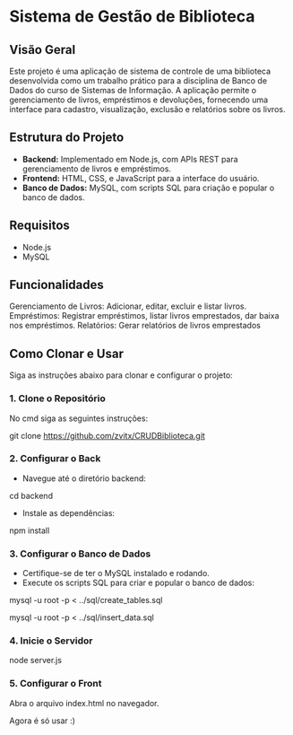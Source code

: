 # Sistema de Gestão de Biblioteca

## Visão Geral

Este projeto é uma aplicação de sistema de controle de uma biblioteca desenvolvida como um trabalho prático para a disciplina de Banco de Dados do curso de Sistemas de Informação. A aplicação permite o gerenciamento de livros, empréstimos e devoluções, fornecendo uma interface para cadastro, visualização, exclusão e relatórios sobre os livros.

## Estrutura do Projeto

- **Backend:** Implementado em Node.js, com APIs REST para gerenciamento de livros e empréstimos.
- **Frontend:** HTML, CSS, e JavaScript para a interface do usuário.
- **Banco de Dados:** MySQL, com scripts SQL para criação e popular o banco de dados.


## Requisitos

- Node.js
- MySQL

## Funcionalidades
Gerenciamento de Livros: Adicionar, editar, excluir e listar livros.
Empréstimos: Registrar empréstimos, listar livros emprestados, dar baixa nos empréstimos.
Relatórios: Gerar relatórios de livros emprestados



## Como Clonar e Usar
Siga as instruções abaixo para clonar e configurar o projeto:

### 1. Clone o Repositório
No cmd siga as seguintes instruções:

git clone https://github.com/zvitx/CRUDBiblioteca.git

### 2. Configurar o Back
- Navegue até o diretório backend:
  
cd backend
- Instale as dependências:
  
npm install

### 3. Configurar o Banco de Dados
- Certifique-se de ter o MySQL instalado e rodando.
- Execute os scripts SQL para criar e popular o banco de dados:
  
mysql -u root -p < ../sql/create_tables.sql

mysql -u root -p < ../sql/insert_data.sql

### 4. Inicie o Servidor

node server.js


### 5. Configurar o Front
Abra o arquivo index.html no navegador.

Agora é só usar :)
